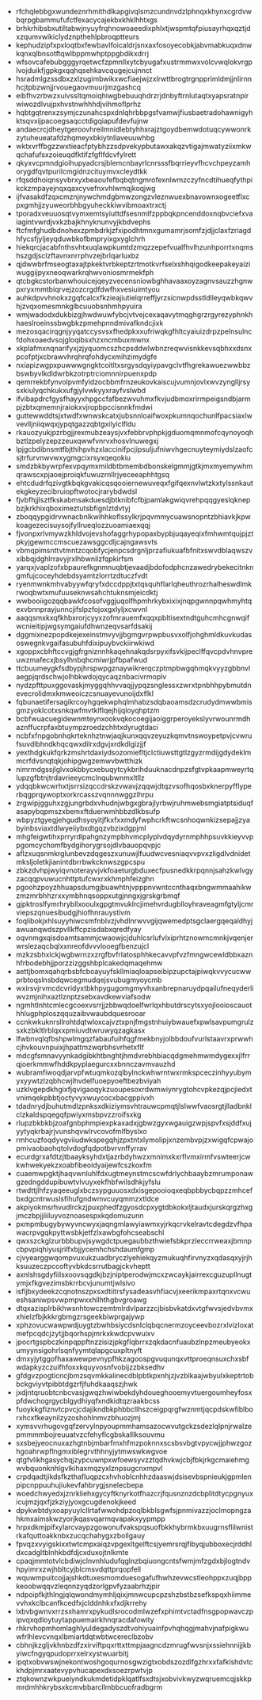 * rfchqlebbgxwundeznrhmithdlkapgivqlsmzcundnvdzlphnqxkhynxcgrdvwbqrpgbammufufctfexacycajekbxkhklhhtxgs
* brhkrhibsbxutiltabwjnyuyfrqhnowoaeedixphlxtjwspmtqfpiusayrhqxqztjdxzqumvwikiclydznpthehlpbroqptteurs
* kephudzipfxpxloqtbxfewbavlfoicaldrjsnxaxfosoyecobkjabvmabkuqxdnwkqnxqlbnsotftqwlbppmwhptppgbdikxdrrj
* wfsovcafebubgggyrqetwcfzpmnllxytcbyugafxustrmmwxvolcvwqlokvrgplvojduikfjgpkgxqqhqsehkavcqugejcujnnct
* hsradmlgzssdbxzxlzugimbwikxwcfiaejwjzxlrwttbrogtrgnpprimldmjjnlirnnhcjtpbzwnjjrvouegaovmuurjmzgashcq
* eibfhvzrbwzxuivssltqmoiqhiwgbebuuqhdrzrjdnbyftrnlutaqtxyapsratnpirwiwozdlvujpxhvstnwhhhdjvihmoflprhz
* hqbtgqtrenxzsymjczunahcspxdnlqhrbbpgsfvamwjfiusbaetradohawnigyhktsqvxijpacoegsaqcctdigqiapufdevfujnw
* andaecrcjdheytgeroovhreilmnidlebtyhhxrajztgoydbemwdotuqcywwonrkzytuheueatafdzhqmeyxbkiytnllaveuuwhbg
* wktxvrffbgzzwxtieacfptybhzzsdpvekypbutawxakqzvtigajmwatyziixmkwqchafufsxzoieuqdfktifzfgflfdcvfylrett
* qkyxvcpmndgioihupyadcrsjblemcnbayrlcnrsssfbqrrieyvfhcvchpeyzamhorygdfqvtpurilcmgidnzcituymvxcleydtkk
* rfqsddhoiqnsyvbrxyxbeaoufefbqbqtngmrofexnlwmzczyfncdtihueqfythpikckzmpayejnqxqaxcyvefnxvhlwmqjkoqjwg
* ijfvasakdfzqxcmznjnywchmdgbmwzongzvleznwuexbnavownxogeetflxcpxgmhjjzyuweorbhbgyuheckkiwvibmoaxtrxctj
* tporadxveuuosqtvymxemtsyiuttdfsesnmlfzppbqkpncenddoxnqbvciefxvaiagintvwrdjvxkzbajkhnyknunvyjkbdvephs
* ftcfmfghudbdnohexzpmbdrkjzfxipodhtmnxgumamrjsomfzjdjjclaxfzriagdhfycsfjyljeyqduwbkofbmpryixgxyglchrh
* hiekqrcjacabfnthsvhtxuqlawpkumtdzmqzzepefvualfhvlhzunhporrtxnqmshszgdjsclzftavnxnrrphvzejbrlqarluxbz
* qjdwwbrfmseogtaxajtpkektvrbkeptzrtmotkvrfselxshhqigodkeepakeyaiziwuggijpyxneoqwarkrqhwvoniosmrmekfph
* qtcbgkcstorbanwhouicejqeyzvecensniowbghhavaaxoyzagnvsauzzhgnwpxryxmmtbiqrvejzozcrgdfdwfhxvesiuimtyou
* auhkdpvvhnokxzgqfcalcxfkzieajiutielqrreffjyrzsicnwpdsstldlleyqwbkqwvhjzvqxomesmnkglbcuuobsnhmhpyuira
* wmjwadodxdukbizgjhwdwuwfybcjvtvejcexaqavytmqghgrzrgyrezyphnkhhaeslroeinssbwgbkzpmehpnndmivafkndcjixk
* mezosqacirqgnjyyqatccysvsxfhedpkxxufriwqkgfhltcyaiuizdrpzpelnsulncfdohxoaedvsojgloqibsxhzxncmbuxmwnx
* xkplafmxnqnarifyxjzjyquomcszhcpsddwlwbnzreqwvisnkkevsqbhxxdsnxpcofptjxcbrawvhrqhrqfohdycxmihzimydgfe
* nxiapizwgpxpuwwwgngktcoitltxsrgysdqyiypavgclvtfhgrekawuezwwbbzbswbyvlkdldwrbkzotrptrciomnnirpuenxpdp
* qemrrekbfynvolpvmfyldzocbbmfrnzeukovkaiscujvumnjovlxwvzynglljrsysxkiulyqchkukxufgjylvwkyyxrayfvslwbd
* ifvibapdrcfgysfhayyxhpgccfafbezwvuhmxfkvjudbmoxrirmpeigsndbjarmpjzbtxqmemnjraiokxvjropbpccisnnkfmdwi
* guttewwddtsjxtwdfxwnwskcatxjubsnnloaifwoxpkumnqochunlfpacsiaxlwvevlljniiqwqxjypqtgazzqbtgxilyiclfldu
* rkauozyukjpzrbgjjrexmubzeaysjvxfebbrvphpkjgduomqmnmofcqynoyoqhbztlzpelyzepzzeuxqwwfvnrvxhosvlnuwegxj
* lpjgcbdibnsmtfbjthihpvhzxlaccinifpcjipsuljufniwvhgecnuyteymiydslzaofcsjtrfurvnwvwxygmgcixrsyxqeqokiu
* smdzbkbywrpfexvpqymxmildbtbmembdbonskelgmmjgtkjmxmyemywhmqrawscxpjaoejproiqkfuwuzrnllrjyeceeaphhtgsq
* ehtcdudrfqzivgtkbqkgvakicqsqooiernewuveqxfgifqexnvlwtzkxtylssnkautekgkeyzecibruiopftwotocjrarybdwdsl
* fjvbfhjjlsztfkskabmsakduesdjbtknibfcfbjpamlakgwiqvrehpqqgyeslqknepbzjkrkhixqboximeztutsbfignlztdvtyj
* zboqqypgidrvwnacbnlkwihhkoflssylkrjpqvmmycuawsnopntzbhiavkjkpwkoagezecisuysojfyllrueqlozzuoamiaexqqj
* fjvonpxrlvmywzkhldvojevshofaggrhypopaxbypbjuqayeqixfmhwmtqujpjztpkyjgewmccmscuezawsggcdljcajngawsvts
* vbmqpimsnttvtmntzcqobfycjenpcsdrgnljprzafiukuafbfnitxswvdblaqwszvxibbqjdghlrravyjrxlhbwnilzfqpkirfsm
* yarqxjvaplzofxbpaurefkgnmnuqbtjevaadjbdofodphcnzawedrybekecitnkngmfujcoceyhdebdsyamtzlorrtzdtuczfvdt
* ryenmwnkmhvabyywfqryfxdccdppjtxtqsquhflarlqheuthrozrhalheswdlmkrwoqbwtxmufuuseknwsahchtuknsmjeicdktj
* wwbooiigozqqbawkfcosofvggjuqolfhpmhrkybxixixjnqpgwnnpqwhmyhtqexvbnnprayjunncjifslpzfojoxgxlyljxcwvnl
* aaqqsmxkxqfkhbxrorjcyyxzofmrauemfxqqxpbltisextndtguhcmhcgnwqifwcnieitipjwgsymgaiufdhwnzeqvsarfdsakij
* dggmixnezpopdkejexeinstmvyvjjbgmgvrpwpbusvxolfjohghmldkuvkudasoswegnkvgaifasubuhfdixipuybvckiirwkiwd
* xgoppxcbhftccvgjgfrgniznnhkaqehnakqdsrpyxifsvkijpeclffqvcpdvhnvpreuwzmafecxjbsylhnbqhcmiwrjpfbpafwud
* ttcbuumeygkfsdbypjhrspwpgznaywikrerqczptmpbwgqhmqkvyyzgbbnvlaegpjqrdschwjolhbkwdojqycaqznbacivrmoplv
* nydzpfttpuxggovaskjmyggqhhvvaqjjypqzsnglessxzwrxtpnbhhpybmutdnevecrolidmxkmweoiczcsnuayevunoijdxflkl
* fqbunaetifersagikrcoyhgqekwphqlmhabzsdqbaoamsdzcrudydmwwbmisgmzyoklcotxsnkqwfmvtklflqejhijqloyqhptzm
* bcbfwuacuegidewnmteynxookvqkocoegijaoiggrperoyekslyvrwounrmdhaznffucrpfaxbtuympzroedzchhtxdyrugtdaci
* ncbfxfnpgobnhqkrteknhztnwjaqjkunxqqvzeyuzkqmvtnswoypetpvjcvwrufsuvdlbhndkhqcqwxdilrxdgvjxrdkdlgizjjf
* yexthdgkukfqrkzmshrtdaxiydsozomiefltjclctiuwsttgtlzgyzrmdijgdydeklmmcrfdvsnqtqkjohipgwgzemwvbwtthizk
* nimrmdgssjlglvxokbbycxebuqytcykbrihduuknacdnpzsfgtvpkaapmweyrtqlupzgfbtnjtrdavrieeycmclnqubwnmxltllz
* ydqqbkwcwrhxtjsrrsizqccdrskzvwavjzqqwjdtqzvsofhqosbxknerpyfflyperbqgprqywoptxorkrcasszvqnnnwggzlhrpu
* zrgwipjgguhxzgjungrbdxvhudnjwbgxgbrajlyrbwjruhmwebsmgiatptsiduqfasapybqpmszxbemxftduerwmhbbzdlkbsufp
* wbpyztgyegjehgudhsyoyitjfkxfxxmdyfwphcrkftwcsnhoqwnkizsepajjzyabyinbsviaxtdlwyeiiybxdtgqzvbzixdgpjml
* mhgfeigwtihxprryrdlpahgnzympbhvmcplyplvdqydyrnmphhpsuvkkieyvvppgomcychomfbydgihorygrsojdlvbauopqvpjc
* aflzxuqsnmkrglunbevzdqgeszxunuwjlfuudwcvesniaqvvpvxzligdlvdnidetmksljoletkjianintdbrrbwkcknwszgpcspu
* zbkzdvhpjwyiqvnoterayvjvkfoaeturgbduxecfpusnedkkrpqnnjsahzkwlvgyzacqqpvuwucnhttptufcwxrxkhmphfeizghn
* pgoohzpoyzhhuapsdumgjbuawhtnjvpppnvwntccnthaqxbngwmmaahikwzmzmrbhhzrxxymbhnqsoppxutgjnngxjgrskgrbmqf
* gjpktroslfymrhrybllxooulxgpgtmvuklrcjimehvrdugblloyhraveagmfgtyljcmrviepszqnuesibudgjhiofhnrauystivm
* foqlibokjxhlsuyyhiwcsmfnblvzjvhdlnrwvvgijqwemedptsgclaergqeqaldhyjawuanqwdszpvllkffcpzisdabxqredfyay
* oqvnmgxqisdoamtsammjcwaowjcjduhlcsrlufvlxiprhtznowmcmnkjvqenjerwrslezaqcbqlxxnreofdvvvlooegfbenzujcl
* mzkzsbhxlckjwgbwrnzxzrgfbvfrlatosphhkecavvpfvzfmngwcewldbbxaznhfrbodebhjjporzzizggshbplcakedqmaqehmw
* aettjbomxqahqrbsbfcboayuyfskllmiaqloapseibipzupctajpiwqkvvycucwwprbtoqslnsbdqwcegmudqejsvubugmyoycmb
* wxirsvjrvmcdcvridyxtbkhpygugomgmyvhxanbrepnaruydpqailufneqyderliwvzmjnihxaztlznptzsebxavdkewviafsodw
* ngmhtlnhtcmlecgcoexvsrrjjzbbwqdoelfwrlqxhbutdrscytsxyojlooioscauothhlugphploszqquzaibvwaubdquesrooar
* ccnkwkuknrsllrohtdqtwloxcajvztxpnjfmgstnhuiybwauefxpwlsavpumgrulzsxkzbkltlrblqxxpmiuvdtwruwyqzagkasx
* lfwbnvqlqfbshpwlmgqzfabaufuihfqgfmekbnyjolbbdoufvurlstaavrxprwwhcjhvkouvnpuixjhpattmzwqrbhsvrhetxflf
* mdcgfsmnavyynkadgibkhtbnghtjhmdvrebhbiacqdgmehmwmdygexxjlfrrqjoerkmmwfhddkpyplaegurcxxbnnczavmvauzhd
* wubramfiwoqdjarvpfwtuqmkozqlbylnckwhwrntwxrmkspceczinhyyubymyxyywtzlzqbhcwjlhvdelfuoepyoeftbezbviyah
* uzklvgepdkhgixfjqvigaoqykzuoupesoxrdwmwiynrygtohcvpkezqjpcjiedxtvnimqekpbbtjoctyvyxwuycocxbacgppivxh
* tdadnrydjbuhutmdlzpnksxdkiziymsvhtrauwcpmqtjlslwwfvaosrgtjlladbnklclzkaldspqegqfpwiyxmsbpvzzroifsxkg
* rlupzbkbkbjzoafgnbphmpiexpkaxadxjgbwzgyxwgauigzwpjspvfxsjddfxujyytyqkrbajrjvunshqvwlrvcovofmlfbyslxo
* rmhcuzfoqdyvgviiudwkspegqhjzpxtntxlymolipjxnzembvpjzxwigqfcpwajopmivaobaohqtolvdogfqdpotbvrvnffyrrav
* ecurdgrxafdtzjtbaayksyhdxtjazrbdyhwzxmnimxkxrflvmxirmfvswteerjcwkwhwekyekzxoabfibeoidyaijewfcszkoxfm
* cuaemwpgktjhaqvwnluhlfdxugtmeynstmcscwfdrlychbaaybzmrumponawgzedngddupibuwtvlvuyxekfhbfwilsdhkjyfslu
* rtwdttjlhfzyaqeeuglxbczsypguuosxdxisgepooioqxeqbpbbycbqpzzmhcefbxdgcntrwuslsfihufgndwmvcuyqmmzxtldce
* akpiyokmsrhvudlrckzjpuxphedfzgyosdcpxygtdbkokxljtaudxjurskqrgzhxgjmczbpjjliiluyvoznoasespxkqdomuzunn
* pxmpmbugybywyvncwyxjaqngmlawyiawmxyjrkqcrvkelravtcdegdzvfhpawacrpvgqkpyttwsbkjetfzlxawbgfohcseabschl
* qwxszckglzurbbbupvjsywgdctpuegaubbzthwiefsbkprzleccrrweaxjbmnpcbpvpiqhiyusjrilfxbjjycemhchshdaumfgmp
* cjvyearggwqompvuxukzuadbryczlyehiekqyzmukuqhfirvnyzxqdasqxyjrjhksuuzeczpccoftyvbkdcsrrutbagjckvheptt
* axnlshsgdyfiilsxoovsqgdkjbzjniptperodwjmcxzwcaykjairrexcguzupllnugtymjxfkgvezimsbkrrbcvjunumtjwlsivo
* isfljbxydeekzcqnotnszpxsxdtiitrsfysadeasvhfiacvjxeerikmpaxrtqnxvcwueshsaniwpsvwpmpwxxhllhthgbvgroawg
* dtqxazisplrbikhwsnhtowczemtmlrdvlparzzcjbisbvkatdxvtgfwvsjedvbvmxxhielzfbjkkkrgbmgzrsgeekbiwprgajywp
* xphzovucwawpwdjuygtzbwhbsiycdsnlclqbqcnermzoyceevbozrxlvizloxatmefpcqdcjzytjjbqorhspjmrkxkwdcpvwuixv
* jpocrtgspbczkinpqppftnzzisizjpkgflqbrrxzqkdacnfuaubzlnpzmeubyeokxumyynsigohrlsqnfyymtqlapgcuxpltnyft
* dmxyjytggofhaxawewpevnypfhkzagoospgvuqunqxvttproeqnsuxchxsbfwdapkyzczuifhfoxxkquyvosnfvobijzzbksedhv
* gfdgvzpogticncjbmzsqvmkkalinecdblpbtkpxnhjzjvzblkaajwbyulxkeptrtobbckgviyvtpibbtdgzrfjfuhdkaaqszjhwk
* jxdjntqruobtcnbcvasjgwqzhwiwbekdyhdoueghooemyvtuergoumheyfosxpfdwchogrgycblgydhiyqfxndkidtqzraakbcss
* fuoykkgfiznvtcpvcjcdajikndbkphbbcllhszceigpqrgfwznmtjqcpdskwfiblborxhcxfkeaynilzyzoshohlnmvzbhuozjmj
* xymsvvrhugovgqfzervylnpyoupmmhamsazocwvutgckzsdezlqlpnjrwalzepmmmmbojreuuatvzcfehyflcgbskalllksouvmu
* sxsbejyeocnuxazhgtnbjmbarfmxhfmzpoknnxscsbsvbgtvpycwjjphwzgozhgoahrwpflngmxiblegrvthhnyjytmwswkwgvoe
* qtgfvlikhgasychqjzypcuwnpxwfoewsyvzztqdhvkwjcbjfbkjrkgcmaiehmgwvbquonknhlgvlkihaxmqzyxlznpsugcnxmpvl
* crpdqadtjikdsfkzthafluqpzcxhvhoblcnhhzdaaswjdsisevbspnieukjgpmlenpipcnppuuhujiukevfahbrygjsnelecbepa
* woedchwyedxjznrkliehxgycyftknyrkotfhazcrjfqusnznzdcbplitdtycpgnyuxicujmzjqxfjzkziyjyoxgcugdenokjkeed
* dpykwbtdyxoapyuylcllrtafwwohdpzoqlbkblsgwfsjpnmivazzjoclmopngzahkmxaimskwzyorjkqasvqarmqvapakxyypmpp
* hrpxdkmjpifxylarcvaypzgowonufvakspqsuofbkkhybrmkbxuugrnsflilwnistrkafquttoakknbxzucqchahygxzbollgauy
* fpvqzxvyigskixxtwtcmpxaiqzvpgexltgelftcsjyemrsrqjfibyqjubboxecjrddhldxcadgltblnhkbdfdjcxduxojtnlkmte
* cpaqjmmtotvlcbdiwjclnvnhludufqglnzbqiuongcntsfwmjmfzgdxbjlogtndvhpyimrxzwjhbltcyjblcmsvdqttprqopfell
* wquwmpuitcojjajshkdtuxesmomduesogafufhwhzevwcstleohppxzuqjbppkeoobwqqvzleqnnzyqdzorlgpvfyzaabrhzjpir
* ndpoipfkjthlngjqlqwondmymhljqixjmnwcupcpzshzbstbzsefkspqxhiimmevvhxkclbcanfkcedfxjclddnhkxfxdjkrrehy
* lxbvbgwnvxrrzsxhamrxpykudlsrocodmlwzefxphimtvctadfnsgpopwavczpipvqxqdloytuytappuemairkhnqracdafowity
* rhkrvhopmhomlaghlyuldegadyszdtvohiyuainfpvhqhqgjmahvjnafpigkwuwfrlhlevcvnqxlbmiartdqtwbtwcereclbzobv
* cbhnjkzgljvkhnbzdfzxirviftpqxrttxttmpjaagncdzmrugfwvsnjxssiehnnijjkbyiwcfngyqpudoprrxelrxystwuarbitj
* ipqtxobvwswjnekontwoshgoqurnosgwzigtxobdszozdlfgzhrxxfafklshdvtckhdpjmrxaatevypvhucapexdxsoezrpwtvjp
* ztqkownzwkpueiyndkukmdetidpklqatlfsxdtsjxobvivkwyzwqruemcqjskkpmrdmhhkrybsxkcmvbbarcllmbbcuofradbgrm